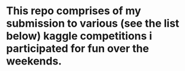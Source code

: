 # This repo comprises of my submission to various (see the list below) kaggle competitions i participated for fun over the weekends.



